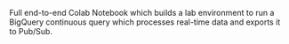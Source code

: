 Full end-to-end Colab Notebook which builds a lab environment to run a BigQuery continuous query which processes real-time data and exports it to Pub/Sub. 
